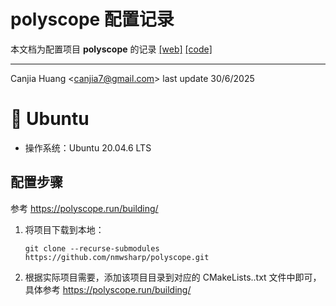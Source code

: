 # polyscope 配置记录

本文档为配置项目 **polyscope** 的记录 [[web]](https://polyscope.run) [[code]](https://github.com/nmwsharp/polyscope)

---

Canjia Huang <<canjia7@gmail.com>> last update 30/6/2025

# :penguin: Ubuntu

- 操作系统：Ubuntu 20.04.6 LTS

## 配置步骤

参考 https://polyscope.run/building/

1. 将项目下载到本地：

    ```
    git clone --recurse-submodules https://github.com/nmwsharp/polyscope.git
    ```

2. 根据实际项目需要，添加该项目目录到对应的 CMakeLists..txt 文件中即可，具体参考 https://polyscope.run/building/